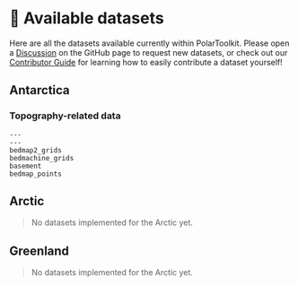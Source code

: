 # 📂 Available datasets

Here are all the datasets available currently within PolarToolkit. Please open a
[Discussion](https://github.com/mdtanker/polartoolkit/discussions) on the GitHub
page to request new datasets, or check out our
[Contributor Guide](https://polartoolkit.readthedocs.io/en/latest/contributing.html)
for learning how to easily contribute a dataset yourself!

## Antarctica

### Topography-related data

```{nbgallery}
---
---
bedmap2_grids
bedmachine_grids
basement
bedmap_points
```

## Arctic

> No datasets implemented for the Arctic yet.

## Greenland

> No datasets implemented for the Arctic yet.
